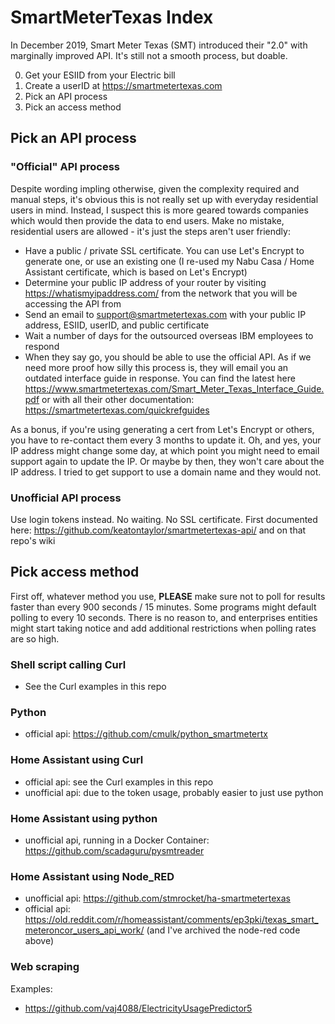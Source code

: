 # SmartMeterTexas Index
In December 2019, Smart Meter Texas (SMT) introduced their "2.0" with marginally improved API.  It's still not a smooth process, but doable.

0. Get your ESIID from your Electric bill
1. Create a userID at https://smartmetertexas.com
2. Pick an API process
3. Pick an access method

## Pick an API process

### "Official" API process

Despite wording impling otherwise, given the complexity required and manual steps, it's obvious this is not really set up with everyday residential users in mind.  Instead, I suspect this is more geared towards companies which would then provide the data to end users. Make no mistake, residential users are allowed - it's just the steps aren't user friendly:

* Have a public / private SSL certificate.  You can use Let's Encrypt to generate one, or use an existing one (I re-used my Nabu Casa / Home Assistant certificate, which is based on Let's Encrypt)
* Determine your public IP address of your router by visiting https://whatismyipaddress.com/ from the network that you will be accessing the API from
* Send an email to support@smartmetertexas.com with your public IP address, ESIID, userID, and public certificate 
* Wait a number of days for the outsourced overseas IBM employees to respond
* When they say go, you should be able to use the official API. As if we need more proof how silly this process is, they will email you an outdated interface guide in response.  You can find the latest here https://www.smartmetertexas.com/Smart_Meter_Texas_Interface_Guide.pdf or with all their other documentation: https://smartmetertexas.com/quickrefguides

As a bonus, if you're using generating a cert from Let's Encrypt or others, you have to re-contact them every 3 months to update it. Oh, and yes, your IP address might change some day, at which point you might need to email support again to update the IP.  Or maybe by then, they won't care about the IP address.  I tried to get support to use a domain name and they would not. 

### Unofficial API process

Use login tokens instead.  No waiting.  No SSL certificate. 
First documented here: https://github.com/keatontaylor/smartmetertexas-api/ and on that repo's wiki


## Pick access method

First off, whatever method you use, **PLEASE** make sure not to poll for results faster than every 900 seconds / 15 minutes.  Some programs might default polling to every 10 seconds. There is no reason to, and enterprises entities might start taking notice and add additional restrictions when polling rates are so high.

### Shell script calling Curl
* See the Curl examples in this repo

### Python
* official api: https://github.com/cmulk/python_smartmetertx

### Home Assistant using Curl
* official api: see the Curl examples in this repo
* unofficial api: due to the token usage, probably easier to just use python

### Home Assistant using python
* unofficial api, running in a Docker Container: https://github.com/scadaguru/pysmtreader

### Home Assistant using Node_RED
* unofficial api: https://github.com/stmrocket/ha-smartmetertexas
* official api: https://old.reddit.com/r/homeassistant/comments/ep3pki/texas_smart_meteroncor_users_api_work/ (and I've archived the node-red code above)

### Web scraping
Examples:
* https://github.com/vaj4088/ElectricityUsagePredictor5
